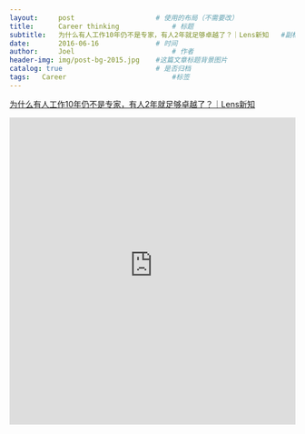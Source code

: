 ```yaml
---
layout:     post   				    # 使用的布局（不需要改）
title:      Career thinking 			# 标题
subtitle:   为什么有人工作10年仍不是专家，有人2年就足够卓越了？｜Lens新知   #副标题
date:       2016-06-16 				# 时间
author:     Joel 						# 作者
header-img: img/post-bg-2015.jpg 	#这篇文章标题背景图片
catalog: true 						# 是否归档
tags:	Career							#标签
---
```

<a href="https://mp.weixin.qq.com/s?__biz=MzI2NDY4MzU0OA==&mid=2247500153&idx=3&sn=2ec11d176c0c6cc371ed2765e8c973b8&chksm=eaaa680adddde11c3ea2f83e5356232389e75477177cf763eb7eeda32591115456950f436ffd&mpshare=1&scene=1&srcid=0623Hpv4iwu1f4i8nGrnQ3LJ&pass_ticket=tB08wSX9ENKcHH%2BbxYTJ8vLvzOyEuZ4v%2FmSF8VnlR69XQGlEHrBPX23zOl6VwBg1#rd">为什么有人工作10年仍不是专家，有人2年就足够卓越了？｜Lens新知 </a>

<embed width="100%" height="540px" name="plugin" id="plugin" src="https://raw.githubusercontent.com/JoelPub/joelpub.github.io/master/img/blog/A.pdf" type="application/pdf" internalinstanceid="9">
